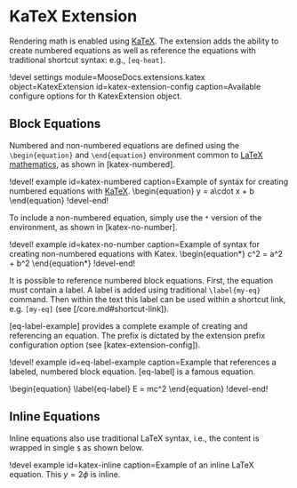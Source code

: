 # KaTeX Extension

Rendering math is enabled using [KaTeX]. The extension adds the ability
to create numbered equations as well as reference the equations with traditional shortcut syntax:
e.g., `[eq-heat]`.

!devel settings module=MooseDocs.extensions.katex
                object=KatexExtension
                id=katex-extension-config
                caption=Available configure options for th KatexExtension object.



## Block Equations

Numbered and non-numbered equations are defined using the `\begin{equation}` and `\end{equation}`
environment common to [LaTeX mathematics](https://en.wikibooks.org/wiki/LaTeX/Mathematics),
as shown in [katex-numbered].

!devel! example id=katex-numbered
                caption=Example of syntax for creating numbered equations with [KaTeX].
\begin{equation}
y = a\cdot x + b
\end{equation}
!devel-end!

To include a non-numbered equation, simply use the `*` version of the environment, as shown in
[katex-no-number].

!devel! example id=katex-no-number
                caption=Example of syntax for creating non-numbered equations with Katex.
\begin{equation*}
c^2 = a^2 + b^2
\end{equation*}
!devel-end!

It is possible to reference numbered block equations. First, the equation must contain a label. A
label is added using traditional `\label{my-eq}` command. Then within the text this label can be used
within a shortcut link, e.g. `[my-eq]` (see [/core.md#shortcut-link]).

[eq-label-example] provides a complete example of creating and referencing an equation. The prefix
is dictated by the extension prefix configuration option (see [katex-extension-config]).

!devel! example id=eq-label-example
                caption=Example that references a labeled, numbered block equation.
[eq-label] is a famous equation.

\begin{equation}
\label{eq-label}
E = mc^2
\end{equation}
!devel-end!

## Inline Equations

Inline equations also use traditional LaTeX syntax, i.e., the content is wrapped in single `$` as
shown below.

!devel example id=katex-inline caption=Example of an inline LaTeX equation.
This $y=2\phi$ is inline.

[KaTeX]: https://khan.github.io/KaTeX
